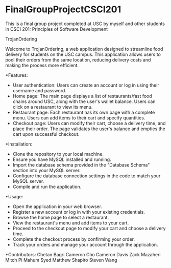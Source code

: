 # FinalGroupProjectCSCI201

This is a final group project completed at USC by myself and other students in CSCI 201: Principles of Software Development

TrojanOrdering

Welcome to TrojanOrdering, a web application designed to streamline food delivery for students on the USC campus. This application allows users to pool their orders from the same location, reducing delivery costs and making the process more efficient. 

*Features:
- User authentication: Users can create an account or log in using their username and password.
- Home page: The main page displays a list of restaurants/fast food chains around USC, along with the user's wallet balance. Users can click on a restaurant to view its menu.
- Restaurant page: Each restaurant has its own page with a complete menu. Users can add items to their cart and specify quantities.
- Checkout page: Users can modify their cart, choose a delivery time, and place their order. The page validates the user's balance and empties the cart upon successful checkout.

*Installation:
- Clone the repository to your local machine.
- Ensure you have MySQL installed and running.
- Import the database schema provided in the "Database Schema" section into your MySQL server.
- Configure the database connection settings in the code to match your MySQL server.
- Compile and run the application.

*Usage:
- Open the application in your web browser.
- Register a new account or log in with your existing credentials.
- Browse the home page to select a restaurant.
- View the restaurant's menu and add items to your cart.
- Proceed to the checkout page to modify your cart and choose a delivery time.
- Complete the checkout process by confirming your order.
- Track your orders and manage your account through the application.

*Contributors:
Chetan Bagri
Cameron Cho
Cameron Davis
Zack Mazaheri
Mitch Pi
Mahum Syed
Matthew Shapiro
Steven Wang

